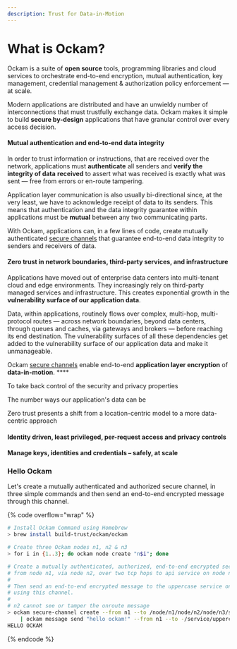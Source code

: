 ```yaml
---
description: Trust for Data-in-Motion
---
```


# What is Ockam?

Ockam is a suite of **open source** tools, programming libraries and cloud services to orchestrate end-to-end encryption, mutual authentication, key management, credential management & authorization policy enforcement — at scale.

Modern applications are distributed and have an unwieldy number of interconnections that must trustfully exchange data. Ockam makes it simple to build **secure by-design** applications that have granular control over every access decision.

#### **Mutual authentication and end-to-end data integrity**

In order to trust information or instructions, that are received over the network, applications must **authenticate** all senders and **verify the integrity of data** **received** to assert what was received is exactly what was sent — free from errors or en-route tampering.

Application layer communication is also usually bi-directional since, at the very least, we have to acknowledge receipt of data to its senders. This means that authentication and the data integrity guarantee within applications must be **mutual** between any two communicating parts.

With Ockam, applications can, in a few lines of code, create mutually authenticated [secure channels](reference/secure-channels.md) that guarantee end-to-end data integrity to senders and receivers of data.

#### **Zero trust in network boundaries,** third-party services, and infrastructure

Applications have moved out of enterprise data centers into multi-tenant cloud and edge environments. They increasingly rely on third-party managed services and infrastructure. This creates exponential growth in the **vulnerability surface of our application data**.

Data, within applications, routinely flows over complex, multi-hop, multi-protocol routes — across network boundaries, beyond data centers, through queues and caches, via gateways and brokers — before reaching its end destination. The vulnerability surfaces of all these dependencies get added to the vulnerability surface of our application data and make it unmanageable.

Ockam [secure channels](reference/secure-channels.md) enable end-to-end **application layer encryption** of **data-in-motion**. ****&#x20;







To take back control of the security and privacy properties&#x20;



The number ways our application's data can be&#x20;

Zero trust presents a shift from a location-centric model to a more data-centric approach

#### Identity driven, least privileged, per-request access and privacy controls&#x20;

#### Manage keys, identities and credentials – safely, at scale





&#x20;











### Hello Ockam

Let's create a mutually authenticated and authorized secure channel, in three simple commands and then send an end-to-end encrypted message through this channel.

{% code overflow="wrap" %}
```bash
# Install Ockam Command using Homebrew
> brew install build-trust/ockam/ockam

# Create three Ockam nodes n1, n2 & n3
> for i in {1..3}; do ockam node create "n$i"; done

# Create a mutually authenticated, authorized, end-to-end encrypted secure channel
# from node n1, via node n2, over two tcp hops to api service on node n3.
#
# Then send an end-to-end encrypted message to the uppercase service on n3,
# using this channel.
# 
# n2 cannot see or tamper the onroute message
> ockam secure-channel create --from n1 --to /node/n1/node/n2/node/n3/service/api
    | ockam message send "hello ockam!" --from n1 --to -/service/uppercase
HELLO OCKAM
```
{% endcode %}

